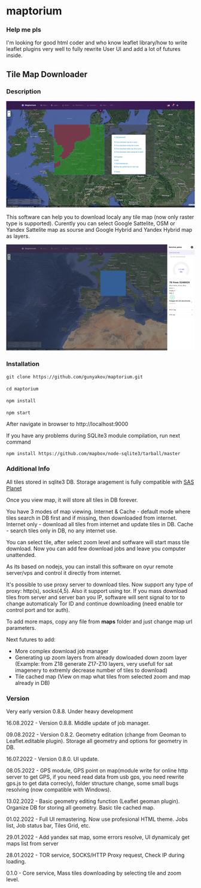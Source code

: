# maptorium

### Help me pls

I'm looking for good html coder and who know leaflet library/how to write leaflet plugins very well to fully rewrite User UI and add a lot of futures inside.

## Tile Map Downloader

### Description

![Main UI](/main.png)

This software can help you to download localy any tile map (now only raster type is supported). Curently you can select Google Sattelite, OSM or Yandex Sattelite map as sourse and Google Hybrid and Yandex Hybrid map as layers.

![Stat](/stat.png)

### Installation

```
git clone https://github.com/gunyakov/maptorium.git

cd maptorium

npm install

npm start
```

After navigate in browser to http://localhost:9000

If you have any problems during SQLite3 module compilation, run next command

```
npm install https://github.com/mapbox/node-sqlite3/tarball/master
```

### Additional Info

All tiles stored in sqlite3 DB. Storage aragement is fully compatible with [SAS Planet](https://sasgis.org)

Once you view map, it will store all tiles in DB forever.

You have 3 modes of map viewing. Internet & Cache - default mode where tiles search in DB first and if missing, then downloaded from internet. Internet only - download all tiles from internet and update tiles in DB. Cache - search tiles only in DB, no any internet use.

You can select tile, after select zoom level and sotfware will start mass tile download. Now you can add few download jobs and leave you computer unattended.

As its based on nodejs, you can install this software on oyur remote server/vps and control it directly from internet.

It's possible to use proxy server to download tiles. Now support any type of proxy: http(s), socks(4,5). Also it support using tor. If you mass download tiles from server and server ban you IP, software will sent signal to tor to change automaticaly Tor ID and continue downloading (need enable tor control port and tor auth).

To add more maps, copy any file from **maps** folder and just change map url parameters.

Next futures to add:
- More complex download job manager
- Generating up zoom layers from already dowloaded down zoom layer (Example: from Z18 generate Z17-Z10 layers, very usefull for sat imagenery to extremly decrease number of tiles to download)
- Tile cached map (View on map what tiles from selected zoom and map already in DB)

### Version

Very early version 0.8.8. Under heavy development

16.08.2022 - Version 0.8.8. Middle update of job manager.

09.08.2022 - Version 0.8.2. Geometry editation (change from Geoman to Leaflet.editable plugin). Storage all geometry and options for geometry in DB.

16.07.2022 - Version 0.8.0. UI update.

08.05.2022 - GPS module, GPS point on map(module write for online http server to get GPS, if you need read data from usb gps, you need rewrite gps.js to get data correcly), folder structure change, some small bugs resolving (now compatible with Windows).

13.02.2022 - Basic geometry editing function (Leaflet geoman plugin). Organize DB for storing all geometry. Basic tile cached map.

01.02.2022 - Full UI remastering. Now use profesional HTML theme. Jobs list, Job status bar, Tiles Grid, etc.

29.01.2022 - Add yandex sat map, some errors resolve, UI dynamicaly get maps list from server

28.01.2022 - TOR service, SOCKS/HTTP Proxy request, Check IP during loading.

0.1.0 - Core service, Mass tiles downloading by selecting tile and zoom level.
